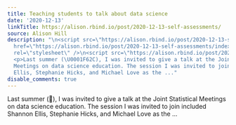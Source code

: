 ```yaml
---
title: Teaching students to talk about data science
date: '2020-12-13'
linkTitle: https://alison.rbind.io/post/2020-12-13-self-assessments/
source: Alison Hill
description: "\n<script src=\"https://alison.rbind.io/post/2020-12-13-self-assessments/index_files/header-attrs/header-attrs.js\"></script>\n<link
  href=\"https://alison.rbind.io/post/2020-12-13-self-assessments/index_files/anchor-sections/anchor-sections.css\"
  rel=\"stylesheet\" />\n<script src=\"https://alison.rbind.io/post/2020-12-13-self-assessments/index_files/anchor-sections/anchor-sections.js\"></script>
  <p>Last summer (\U0001F62C), I was invited to give a talk at the Joint Statistical
  Meetings on data science education. The session I was invited to join included Shannon
  Ellis, Stephanie Hicks, and Michael Love as the ..."
disable_comments: true
---
```


<script src="https://alison.rbind.io/post/2020-12-13-self-assessments/index_files/header-attrs/header-attrs.js"></script>
<link href="https://alison.rbind.io/post/2020-12-13-self-assessments/index_files/anchor-sections/anchor-sections.css" rel="stylesheet" />
<script src="https://alison.rbind.io/post/2020-12-13-self-assessments/index_files/anchor-sections/anchor-sections.js"></script> <p>Last summer (😬), I was invited to give a talk at the Joint Statistical Meetings on data science education. The session I was invited to join included Shannon Ellis, Stephanie Hicks, and Michael Love as the ...